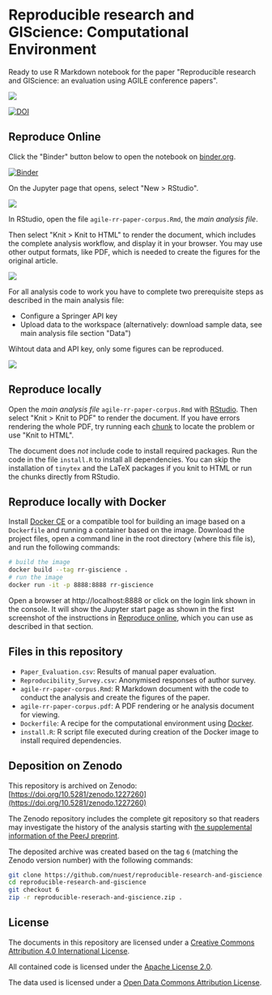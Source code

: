 # Reproducible research and GIScience: Computational Environment

Ready to use R Markdown notebook for the paper "Reproducible research and GIScience: an evaluation using AGILE conference papers".

[![](https://img.shields.io/badge/PeerJ-https%3A%2F%2Fpeerj.com%2Fpreprints%2F26561v1%2F-brightgreen.svg)](https://peerj.com/preprints/26561v1/)

[![DOI](https://zenodo.org/badge/DOI/10.5281/zenodo.1227260.svg)](https://doi.org/10.5281/zenodo.1227260)

## Reproduce Online

Click the "Binder" button below to open the notebook on [binder.org](https://mybinder.org/).

[![Binder](https://mybinder.org/badge.svg)](https://mybinder.org/v2/gh/nuest/reproducible-research-and-giscience/6)

On the Jupyter page that opens, select "New > RStudio".

![](binder-screenshot-01.png)

In RStudio, open the file `agile-rr-paper-corpus.Rmd`, the _main analysis file_.

Then select "Knit > Knit to HTML" to render the document, which includes the complete analysis workflow, and display it in your browser.
You may use other output formats, like PDF, which is needed to create the figures for the original article.

![](binder-screenshot-02.png)

For all analysis code to work you have to complete two prerequisite steps as described in the main analysis file:

- Configure a Springer API key
- Upload data to the workspace (alternatively: download sample data, see main analysis file section "Data")

Wihtout data and API key, only some figures can be reproduced.

![](binder-screenshot-03.png)

## Reproduce locally

Open the _main analysis file_ `agile-rr-paper-corpus.Rmd` with [RStudio](https://www.rstudio.com/products/rstudio/).
Then select "Knit > Knit to PDF" to render the document.
If you have errors rendering the whole PDF, try running each [chunk](https://rmarkdown.rstudio.com/authoring_rcodechunks.html) to locate the problem or use "Knit to HTML".

The document does _not_ include code to install required packages.
Run the code in the file `install.R` to install all dependencies.
You can skip the installation of `tinytex` and the LaTeX packages if you knit to HTML or run the chunks directly from RStudio.

## Reproduce locally with Docker

Install [Docker CE](https://www.docker.com/community-edition) or a compatible tool for building an image based on a `Dockerfile` and running a container based on the image.
Download the project files, open a command line in the root directory (where this file is), and run the following commands:

```bash
# build the image
docker build --tag rr-giscience .
# run the image
docker run -it -p 8888:8888 rr-giscience
```

Open a browser at http://localhost:8888 or click on the login link shown in the console.
It will show the Jupyter start page as shown in the first screenshot of the instructions in [Reproduce online](#reproduce-online), which you can use as described in that section.

## Files in this repository

- `Paper_Evaluation.csv`: Results of manual paper evaluation.
- `Reproducibility_Survey.csv`: Anonymised responses of author survey.
- `agile-rr-paper-corpus.Rmd`: R Markdown document with the code to conduct the analysis and create the figures of the paper.
- `agile-rr-paper-corpus.pdf`: A PDF rendering or he analysis document for viewing.
- `Dockerfile`: A recipe for the computational environment using [Docker](https://en.wikipedia.org/wiki/Docker_(software)).
- `install.R`: R script file executed during creation of the Docker image to install required dependencies.

## Deposition on Zenodo

This repository is archived on Zenodo: [https://doi.org/10.5281/zenodo.1227260](https://doi.org/10.5281/zenodo.1227260)

The Zenodo repository includes the complete git repository so that readers may investigate the history of the analysis starting with [the supplemental information of the PeerJ preprint](https://peerj.com/preprints/26561/#supplementary-material).

The deposited archive was created based on the tag `6` (matching the Zenodo version number) with the following commands:

```bash
git clone https://github.com/nuest/reproducible-research-and-giscience.git
cd reproducible-research-and-giscience
git checkout 6
zip -r reproducible-reserach-and-giscience.zip .
```

## License

The documents in this repository are licensed under a [Creative Commons Attribution 4.0 International License](https://creativecommons.org/licenses/by/4.0/).

All contained code is licensed under the [Apache License 2.0](https://choosealicense.com/licenses/apache-2.0/).

The data used is licensed under a [Open Data Commons Attribution License](https://opendatacommons.org/licenses/by/).
